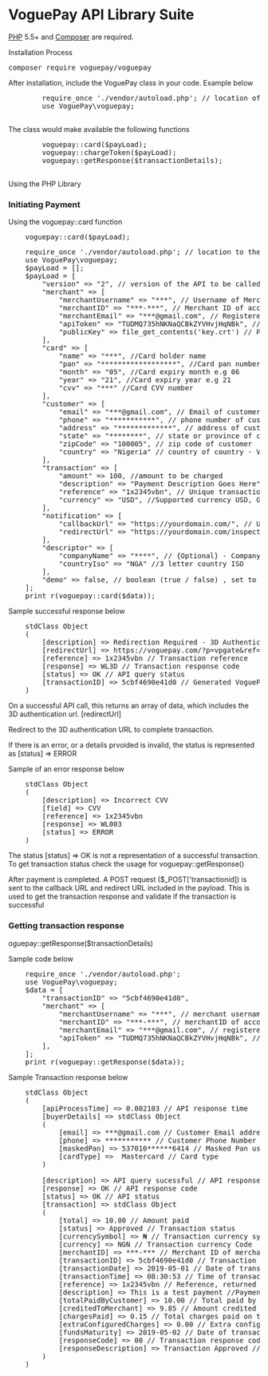 # VoguePay API Library Suite
<p>
    <a href="https://php.net" rel="nofollow">PHP</a> 5.5+ and <a href="https://getcomposer.org" rel="nofollow">Composer</a> are required.
</p>

<p>Installation Process</p>

<div class="highlight highlight-source-shell">
    <pre>composer require voguepay/voguepay</pre>
</div>

<p>After installation, include the VoguePay class in your code. Example below</p>
<div>
    <pre>
        require_once './vendor/autoload.php'; // location of the autoload file
        use VoguePay\voguepay;
    </pre>
</div>

<div>
    <p>The class would make available the following functions</p>
    <pre>
        voguepay::card($payLoad);
        voguepay::chargeToken($payLoad);
        voguepay::getResponse($transactionDetails);
    </pre>
</div>

<div>
Using the PHP Library
<div>
    <h3>Initiating Payment</h3>
    <p>Using the voguepay::card function</p>
</div>
<pre>
    voguepay::card($payLoad);
</pre>
<pre>
    require_once './vendor/autoload.php'; // location to the autoload file of the composer
    use VoguePay\voguepay;
    $payLoad = [];
    $payLoad = [
        "version" => "2", // version of the API to be called
        "merchant" => [
            "merchantUsername" => "***", // Username of Merchant On VoguePay
            "merchantID" => "***-***", // Merchant ID of account on VoguePay
            "merchantEmail" => "***@gmail.com", // Registered email of account on VoguePay
            "apiToken" => "TUDMQ735hNKNaQCBkZYVHvjHqNBk", // Command API Key of account on VoguePay
            "publicKey" => file_get_contents('key.crt') // Public Key of account on Voguepay. This is to be copied and save to a file. The location of the file is to be replaced.
        ],
        "card" => [
            "name" => "***", //Card holder name
            "pan" => "******************", //Card pan number
            "month" => "05", //Card expiry month e.g 06
            "year" => "21", //Card expiry year e.g 21
            "cvv" => "***" //Card CVV number
        ],
        "customer" => [
            "email" => "***@gmail.com", // Email of customer
            "phone" => "***********", // phone number of customer
            "address" => "*************", // address of customer
            "state" => "********", // state or province of customer
            "zipCode" => "100005", // zip code of customer
            "country" => "Nigeria" // country of country - Valid country or valid 3 letter ISO
        ],
        "transaction" => [
            "amount" => 100, //amount to be charged
            "description" => "Payment Description Goes Here", //Description of payment
            "reference" => "1x2345vbn", // Unique transaction reference, this is returned with the transaction details
            "currency" => "USD", //Supported currency USD, GBP, EUR, NGN
        ],
        "notification" => [
            "callbackUrl" => "https://yourdomain.com/", // Url where a transaction details will be sent on transaction completion
            "redirectUrl" => "https://yourdomain.com/inspection" // Url where the customer is redirected on transaction completion
        ],
        "descriptor" => [
            "companyName" => "****", // {Optional} - Company name
            "countryIso" => "NGA" //3 letter country ISO
        ],
        "demo" => false, // boolean (true / false) , set to true to initiate a demo transaction and false for live transaction
    ];
    print_r(voguepay::card($data));
</pre>
<div>
<p>Sample successful response below</p>
<pre>
    stdClass Object
    (
        [description] => Redirection Required - 3D Authentication required. // Response code description
        [redirectUrl] => https://voguepay.com/?p=vpgate&ref=czoxMzoiNWNiZjQ2OTBlNDFkMCI7 // 3D redirection URL
        [reference] => 1x2345vbn // Transaction reference
        [response] => WL3D // Transaction response code
        [status] => OK // API query status
        [transactionID] => 5cbf4690e41d0 // Generated VoguePay transaction ID
    )
</pre>
<p>On a successful API call, this returns an array of data, which includes the 3D authentication url. [redirectUrl]</p>
<p>Redirect to the 3D authentication URL to complete transaction.</p>
<p>If there is an error, or a details prvoided is invalid, the status is represented as [status] => ERROR</p>
<p>Sample of an error response below</p>
<pre>
    stdClass Object
    (
        [description] => Incorrect CVV
        [field] => CVV
        [reference] => 1x2345vbn
        [response] => WL003
        [status] => ERROR
    )
</pre>
<p>The status [status] => OK is not a representation of a successful transaction. To get transaction status check the usage for voguepay::getResponse()</p>
<p>After payment is completed. A POST request ($_POST['transactionid]) is sent to the callback URL and redirect URL included in the payload. This is used to get the transaction response and validate if the transaction is successful</p>
</div>
<div>
<h3>Getting transaction response</h3>
<p>oguepay::getResponse($transactionDetails)</p>
<p>Sample code below</p>
<pre>
    require_once './vendor/autoload.php';
    use VoguePay\voguepay;
    $data = [
        "transactionID" => "5cbf4690e41d0",
        "merchant" => [
            "merchantUsername" => "***", // merchant username on VoguePay
            "merchantID" => "***-***", // merchantID of account on VoguePay
            "merchantEmail" => "***@gmail.com", // registered email address of account on VoguePay
            "apiToken" => "TUDMQ735hNKNaQCBkZYVHvjHqNBk", // Command API token of account on VoguePay
        ],
    ];
    print_r(voguepay::getResponse($data));
</pre>
<p>Sample Transaction response below</p>
        
<pre>
    stdClass Object
    (
        [apiProcessTime] => 0.002103 // API response time
        [buyerDetails] => stdClass Object
        (
            [email] => ***@gmail.com // Customer Email address
            [phone] => *********** // Customer Phone Number
            [maskedPan] => 537010******6414 // Masked Pan used for payment
            [cardType] =>  Mastercard // Card type 
        )

        [description] => API query sucessful // API response description
        [response] => OK // API response code
        [status] => OK // API status
        [transaction] => stdClass Object
        (
            [total] => 10.00 // Amount paid
            [status] => Approved // Transaction status
            [currencySymbol] => ₦ // Transaction currency symbol
            [currency] => NGN // Transaction currency Code
            [merchantID] => ***-*** // Merchant ID of merchant on VoguePay
            [transactionID] => 5cbf4690e41d0 // Transaction ID of transaction on VoguePay
            [transactionDate] => 2019-05-01 // Date of transaction
            [transactionTime] => 08:30:53 // Time of transaction
            [reference] => 1x2345vbn // Reference, returned as passed in the payload. This can be used to authenticate transaction on merchant side
            [description] => This is a test payment //Payment description
            [totalPaidByCustomer] => 10.00 // Total paid by the customer
            [creditedToMerchant] => 9.85 // Amount credited to merchant account on VoguePay
            [chargesPaid] => 0.15 // Total charges paid on transaction
            [extraConfiguredCharges] => 0.00 // Extra configured charges if applicable 
            [fundsMaturity] => 2019-05-02 // Date of transaction maturity
            [responseCode] => 00 // Transaction response code
            [responseDescription] => Transaction Approved // Transaction response decription
        )
    )
</pre>
</div>
</div>
